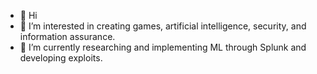 - 👋 Hi
- 👀 I’m interested in creating games, artificial intelligence, security, and information assurance.
- 🌱 I’m currently researching and implementing ML through Splunk and developing exploits.


<!---
danstaar007/danstaar007 is a ✨ special ✨ repository because its `README.md` (this file) appears on your GitHub profile.
You can click the Preview link to take a look at your changes.
--->
